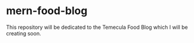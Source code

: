 # mern-food-blog
This repository will be dedicated to the Temecula Food Blog which I will be creating soon. 
